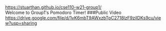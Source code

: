 https://stuarthan.github.io/cse110-w21-group1/  
Welcome to Group1's Pomodoro Timer!
###Public Video
https://drive.google.com/file/d/1vK6mbT9AWxzbTpC2718lzF9ziIDKs9cu/view?usp=sharing
